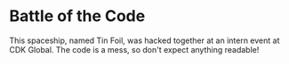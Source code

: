 # Battle of the Code

This spaceship, named Tin Foil, was hacked together at an intern event at CDK Global. The code is a mess, so don't expect anything readable!
